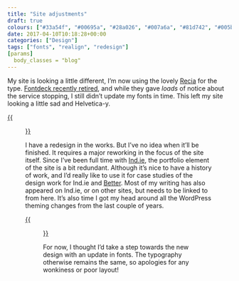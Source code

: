 ```yaml
---
title: "Site adjustments"
draft: true
colours: ["#33a54f", "#00695a", "#28a026", "#007a6a", "#81d742", "#005b27", "#61dd70"]
date: 2017-04-10T10:18:28+00:00
categories: ["Design"]
tags: ["fonts", "realign", "redesign"]
[params]
  body_classes = "blog"
---
```


My site is looking a little different, I’m now using the lovely [Recia](https://www.indiantypefoundry.com/fonts/recia) for the type. [Fontdeck recently retired](http://blog.fontdeck.com/post/133794978966/why-fontdeck-is-retiring), and while they gave *loads* of notice about the service stopping, I still didn’t update my fonts in time. This left my site looking a little sad and Helvetica-y.

[{{<figure class="wp-caption aligncenter size-large wp-image-4858" src="/images/2017/04/Screen-Shot-2017-04-10-at-12.11.55-1024x555.png" alt="screenshot of old homepage with Georgia and Helvetica fonts" width="1024" height="555" caption="My site with web-safe backup fonts, Georgia and Helvetica">}}](/images/2017/04/Screen-Shot-2017-04-10-at-12.11.55.png)

I have a redesign in the works. But I’ve no idea when it’ll be finished. It requires a major reworking in the focus of the site itself. Since I’ve been full time with [Ind.ie](https://ind.ie), the portfolio element of the site is a bit redundant. Although it’s nice to have a history of work, and I’d really like to use it for case studies of the design work for Ind.ie and [Better](https://better.fyi). Most of my writing has also appeared on Ind.ie, or on other sites, but needs to be linked to from here. It’s also time I got my head around all the WordPress theming changes from the last couple of years.

[{{<figure class="wp-caption aligncenter size-large wp-image-4859" src="/images/2017/04/Screen-Shot-2017-04-10-at-12.13.09-1024x555.png" alt="Screenshot of the homepage as it is on this date" width="1024" height="555" caption="The site as it is today, with Recia replacing Georgia and Helvetica">}}](/images/2017/04/Screen-Shot-2017-04-10-at-12.13.09.png)

For now, I thought I’d take a step towards the new design with an update in fonts. The typography otherwise remains the same, so apologies for any wonkiness or poor layout!

